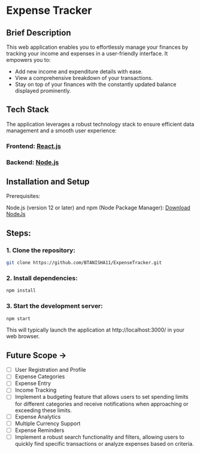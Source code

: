 # Expense Tracker

## Brief Description
This web application enables you to effortlessly manage your finances by tracking your income and expenses in a user-friendly interface. It empowers you to:

* Add new income and expenditure details with ease.
* View a comprehensive breakdown of your transactions.
* Stay on top of your finances with the constantly updated balance displayed prominently.

## Tech Stack
The application leverages a robust technology stack to ensure efficient data management and a smooth user experience:

### Frontend: [React.js](https://legacy.reactjs.org/docs/getting-started.html)
### Backend: [Node.js](https://nodejs.org/en)   

## Installation and Setup
Prerequisites:

Node.js (version 12 or later) and npm (Node Package Manager): [Download NodeJs](https://nodejs.org/en/learn/getting-started/how-to-install-nodejs)

## Steps:
### 1. Clone the repository:
```Bash
git clone https://github.com/BTANISHA11/ExpenseTracker.git
``` 
### 2. Install dependencies:

```Bash
npm install
```

### 3. Start the development server:

```Bash
npm start
```
This will typically launch the application at http://localhost:3000/ in your web browser.

## Future Scope ->
- [ ] User Registration and Profile
- [ ] Expense Categories
- [ ] Expense Entry
- [ ] Income Tracking
- [ ] Implement a budgeting feature that allows users to set spending limits for different categories and receive notifications when approaching or exceeding these limits.
- [ ] Expense Analytics
- [ ] Multiple Currency Support
- [ ] Expense Reminders
- [ ] Implement a robust search functionality and filters, allowing users to quickly find specific transactions or analyze expenses based on criteria.
